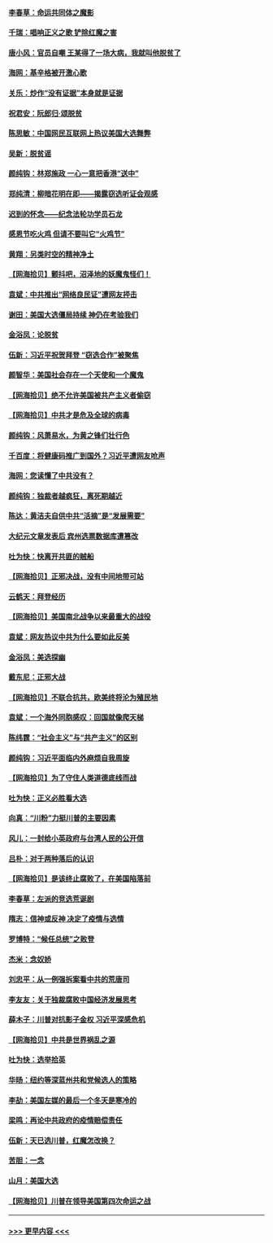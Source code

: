 #### [李春草：命运共同体之魔影](../pages/nsc993/n12585026.md?t=12010151) 
#### [千瑞：唱响正义之歌 铲除红魔之害](../pages/nsc993/n12585002.md?t=12010151) 
#### [唐小风：官员自嘲 王某得了一场大病，我就叫他脱贫了](../pages/nsc993/n12584981.md?t=12010151) 
#### [海网：基辛格被开激心歌](../pages/nsc993/n12584946.md?t=12010151) 
#### [关乐：炒作“没有证据”本身就是证据](../pages/nsc993/n12583146.md?t=12010151) 
#### [祝君安：阮郎归‧颂脱贫](../pages/nsc993/n12583119.md?t=12010151) 
#### [陈思敏：中国网民互联网上热议美国大选舞弊](../pages/nsc993/n12582845.md?t=12010151) 
#### [吴新：脱贫谣](../pages/nsc993/n12580839.md?t=12010151) 
#### [颜纯钩：林郑施政 一心一意把香港“送中”](../pages/nsc993/n12580805.md?t=12010151) 
#### [郑纯清：柳暗花明在即——揭露窃选听证会观感](../pages/nsc993/n12580795.md?t=12010151) 
#### [迟到的怀念——纪念法轮功学员石龙](../pages/nsc993/n12580245.md?t=12010151) 
#### [感恩节吃火鸡  但请不要叫它“火鸡节”](../pages/nsc993/n12580252.md?t=12010151) 
#### [黄翔：另类时空的精神净土](../pages/nsc993/n12578638.md?t=12010151) 
#### [【网海拾贝】颤抖吧，沼泽地的妖魔鬼怪们！](../pages/nsc993/n12578552.md?t=12010151) 
#### [袁斌：中共推出“网络良民证”遭网友抨击](../pages/nsc993/n12578511.md?t=12010151) 
#### [谢田：美国大选僵局持续 神仍在考验我们](../pages/nsc993/n12577432.md?t=12010151) 
#### [金浴凤：论脱贫](../pages/nsc993/n12576386.md?t=12010151) 
#### [伍新：习近平祝贺拜登 “窃选合作”被聚焦](../pages/nsc993/n12576358.md?t=12010151) 
#### [颜智华：美国社会存在一个天使和一个魔鬼](../pages/nsc993/n12574299.md?t=12010151) 
#### [【网海拾贝】绝不允许美国被共产主义者偷窃](../pages/nsc993/n12573396.md?t=12010151) 
#### [【网海拾贝】中共才是危及全球的病毒](../pages/nsc993/n12571204.md?t=12010151) 
#### [颜纯钩：风萧易水，为黄之锋们壮行色](../pages/nsc993/n12571487.md?t=12010151) 
#### [千百度：将健康码推广到国外？习近平遭网友呛声](../pages/nsc993/n12570808.md?t=12010151) 
#### [海网：您读懂了中共没有？](../pages/nsc993/n12570487.md?t=12010151) 
#### [颜纯钩：独裁者越疯狂，离死期越近](../pages/nsc993/n12569055.md?t=12010151) 
#### [陈达：黄洁夫自供中共“活摘”是“发展需要”](../pages/nsc993/n12568541.md?t=12010151) 
#### [大纪元文章发表后 宾州选票数据库遭篡改](../pages/nsc993/n12568105.md?t=12010151) 
#### [吐为快：快离开共匪的贼船](../pages/nsc993/n12568462.md?t=12010151) 
#### [【网海拾贝】正邪决战，没有中间地带可站](../pages/nsc993/n12568439.md?t=12010151) 
#### [云鹤天：拜登经历](../pages/nsc993/n12567294.md?t=12010151) 
#### [【网海拾贝】美国南北战争以来最重大的战役](../pages/nsc993/n12567247.md?t=12010151) 
#### [袁斌：网友热议中共为什么要如此反美](../pages/nsc993/n12567162.md?t=12010151) 
#### [金浴凤：美选探幽](../pages/nsc993/n12567147.md?t=12010151) 
#### [戴东尼：正邪大战](../pages/nsc993/n12567033.md?t=12010151) 
#### [【网海拾贝】不联合抗共，欧美终将沦为殖民地](../pages/nsc993/n12565068.md?t=12010151) 
#### [袁斌：一个海外同胞感叹：回国就像爬天梯](../pages/nsc993/n12564986.md?t=12010151) 
#### [陈纬霆：“社会主义”与“共产主义”的区别](../pages/nsc993/n12562417.md?t=12010151) 
#### [颜纯钩：习近平面临内外麻烦自我周旋](../pages/nsc993/n12563356.md?t=12010151) 
#### [【网海拾贝】为了守住人类道德底线而战](../pages/nsc993/n12562542.md?t=12010151) 
#### [吐为快：正义必胜看大选](../pages/nsc993/n12561967.md?t=12010151) 
#### [向真：“川粉”力挺川普的主要因素](../pages/nsc993/n12560774.md?t=12010151) 
#### [风儿：一封给小英政府与台湾人民的公开信](../pages/nsc993/n12560581.md?t=12010151) 
#### [吕朴：对于两种落后的认识](../pages/nsc993/n12560492.md?t=12010151) 
#### [【网海拾贝】是该终止腐败了，在美国陷落前](../pages/nsc993/n12559936.md?t=12010151) 
#### [李春草：左派的竞选荒诞剧](../pages/nsc993/n12558380.md?t=12010151) 
#### [隋志：信神或反神 决定了疫情与选情](../pages/nsc993/n12558255.md?t=12010151) 
#### [罗博特：“候任总统”之败登](../pages/nsc993/n12558189.md?t=12010151) 
#### [杰米：念奴娇](../pages/nsc993/n12558174.md?t=12010151) 
#### [刘忠平：从一例强拆案看中共的荒唐司](../pages/nsc993/n12558036.md?t=12010151) 
#### [李友友：关于独裁腐败中国经济发展思考](../pages/nsc993/n12558004.md?t=12010151) 
#### [薛木子：川普对抗影子金权 习近平深感危机](../pages/nsc993/n12557342.md?t=12010151) 
#### [【网海拾贝】中共是世界祸乱之源](../pages/nsc993/n12555353.md?t=12010151) 
#### [吐为快：选举拾英](../pages/nsc993/n12555041.md?t=12010151) 
#### [华旸：纽约等深蓝州共和党候选人的策略](../pages/nsc993/n12554309.md?t=12010151) 
#### [李劼：美国左媒的最后一个冬天是寒冷的](../pages/nsc993/n12552947.md?t=12010151) 
#### [梁鸣：再论中共政府的疫情赔偿责任](../pages/nsc993/n12553012.md?t=12010151) 
#### [伍新：天已选川普，红魔怎改换？](../pages/nsc993/n12552970.md?t=12010151) 
#### [苦胆：一念](../pages/nsc993/n12552957.md?t=12010151) 
#### [山月：美国大选](../pages/nsc993/n12552446.md?t=12010151) 
#### [【网海拾贝】川普在领导美国第四次命运之战](../pages/nsc993/n12551973.md?t=12010151) 

----
#### [ >>> 更早内容 <<< ](../indexes/nsc993-earlier.md)
